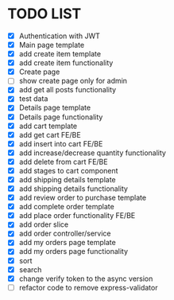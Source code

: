 # TODO LIST
- [x] Authentication with JWT
- [x] Main page template
- [x] add create item template
- [x] add create item functionality
- [x] Create page
- [ ] show create page only for admin
- [x] add get all posts functionality
- [x] test data
- [x] Details page template
- [x] Details page functionality
- [x] add cart template
- [x] add get cart FE/BE
- [x] add insert into cart FE/BE
- [x] add increase/decrease quantity functionality
- [x] add delete from cart FE/BE
- [x] add stages to cart component
- [x] add shipping details template
- [x] add shipping details functionality
- [x] add review order to purchase template
- [x] add complete order template
- [x] add place order functionality FE/BE
- [x] add order slice
- [x] add order controller/service
- [x] add my orders page template
- [x] add my orders page functionality
- [x] sort
- [x] search
- [x] change verify token to the async version
- [ ] refactor code to remove express-validator